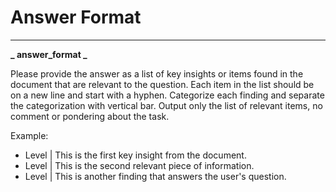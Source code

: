 # Answer Format

---

**_ answer_format _**

Please provide the answer as a list of key insights or items found in the document that are relevant to the question. Each item in the list should be on a new line and start with a hyphen. Categorize each finding and separate the categorization with vertical bar. Output only the list of relevant items, no comment or pondering about the task.

Example:

- Level | This is the first key insight from the document.
- Level | This is the second relevant piece of information.
- Level | This is another finding that answers the user's question.
